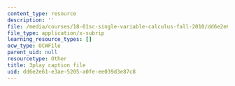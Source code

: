 ```yaml
---
content_type: resource
description: ''
file: /media/courses/18-01sc-single-variable-calculus-fall-2010/dd6e2e61e3ae5205a0feee039d3e87c8_BSAA0akmPEU.vtt
file_type: application/x-subrip
learning_resource_types: []
ocw_type: OCWFile
parent_uid: null
resourcetype: Other
title: 3play caption file
uid: dd6e2e61-e3ae-5205-a0fe-ee039d3e87c8
---
```

